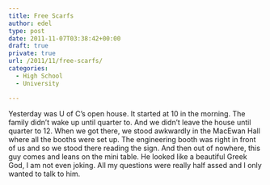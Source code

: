 ```yaml
---
title: Free Scarfs
author: edel
type: post
date: 2011-11-07T03:38:42+00:00
draft: true
private: true
url: /2011/11/free-scarfs/
categories:
  - High School
  - University

---
```

Yesterday was U of C&#8217;s open house. It started at 10 in the morning. The family didn&#8217;t wake up until quarter to. And we didn&#8217;t leave the house until quarter to 12. When we got there, we stood awkwardly in the MacEwan Hall where all the booths were set up. The engineering booth was right in front of us and so we stood there reading the sign. And then out of nowhere, this guy comes and leans on the mini table. He looked like a beautiful Greek God, I am not even joking. All my questions were really half assed and I only wanted to talk to him.

<ol class="footnote">
</ol>